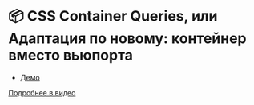 # 📦 CSS Container Queries, или Адаптация по новому: контейнер вместо вьюпорта

- [Демо](https://pepelsbey.github.io/playground/52/)

[Подробнее в видео](https://youtu.be/bP3ceQEXMhU)
